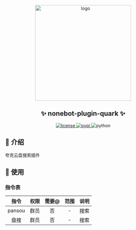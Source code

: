 <div align="center">
    <a href="https://v2.nonebot.dev/store">
    <img src="https://raw.githubusercontent.com/fllesser/nonebot-plugin-template/refs/heads/resource/.docs/NoneBotPlugin.svg" width="310" alt="logo"></a>

## ✨ nonebot-plugin-quark ✨

<a href="./LICENSE">
    <img src="https://img.shields.io/github/license/fllesser/nonebot-plugin-quark.svg" alt="license">
</a>
<a href="https://pypi.python.org/pypi/nonebot-plugin-quark">
    <img src="https://img.shields.io/pypi/v/nonebot-plugin-quark.svg" alt="pypi">
</a>
<img src="https://img.shields.io/badge/python-3.10+-blue.svg" alt="python">

</div>



## 📖 介绍

夸克云盘搜索插件



## 🎉 使用
### 指令表
| 指令 | 权限 | 需要@ | 范围 | 说明 |
|:-----:|:----:|:----:|:----:|:----:|
| pansou | 群员 | 否 | - | 搜索 |
| 盘搜 | 群员 | 否 | - | 搜索 |
